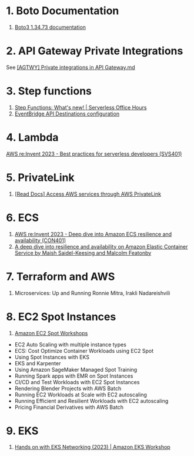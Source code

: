 
# 1. Boto Documentation

1. [Boto3 1.34.73 documentation](https://boto3.amazonaws.com/v1/documentation/api/latest/guide/credentials.html#id1)

# 2. API Gateway Private Integrations

See [[AGTWY] Private integrations in API Gateway.md](..//my-aws-stories/[AGTWY]%20Private%20integrations%20in%20API%20Gateway.md)

# 3. Step functions

1. [Step Functions: What's new! | Serverless Office Hours](https://www.twitch.tv/videos/1996001723)
2. [EventBridge API Destinations configuration](https://serverlessland.com/patterns/eventbridge-api-destinations)

# 4. Lambda

[AWS re:Invent 2023 - Best practices for serverless developers (SVS401)](https://www.youtube.com/watch?v=sdCA0Y7QDrM&t=550s)

# 5. PrivateLink

1. [[Read Docs] Access AWS services through AWS PrivateLink](https://docs.aws.amazon.com/vpc/latest/privatelink/privatelink-access-aws-services.html)

# 6. ECS

1. [AWS re:Invent 2023 - Deep dive into Amazon ECS resilience and availability (CON401)](https://www.youtube.com/watch?v=C7HUkG_tu90)
2. [A deep dive into resilience and availability on Amazon Elastic Container Service by Maish Saidel-Keesing and Malcolm Featonby](https://aws.amazon.com/blogs/containers/a-deep-dive-into-resilience-and-availability-on-amazon-elastic-container-service/)

# 7. Terraform and AWS

1. Microservices: Up and Running Ronnie Mitra, Irakli Nadareishvili

# 8. EC2 Spot Instances

1. [ Amazon EC2 Spot Workshops ](https://ec2spotworkshops.com/)
- EC2 Auto Scaling with multiple instance types
- ECS: Cost Optimize Container Workloads using EC2 Spot
- Using Spot Instances with EKS
- EKS and Karpenter
- Using Amazon SageMaker Managed Spot Training
- Running Spark apps with EMR on Spot Instances
- CI/CD and Test Workloads with EC2 Spot Instances
- Rendering Blender Projects with AWS Batch
- Running EC2 Workloads at Scale with EC2 autoscaling
- Running Efficient and Resilient Workloads with EC2 autoscaling
- Pricing Financial Derivatives with AWS Batch

# 9. EKS

1. [Hands on with EKS Networking (2023) | Amazon EKS Workshop](https://www.youtube.com/watch?v=EAZnXII9NTY&t=593s)